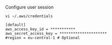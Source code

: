 Configure user session

```
vi ~/.aws/credentials
```

```
[default]
aws_access_key_id = ***********
aws_secret_access_key = *********************
#region = eu-central-1 # Optional
```
